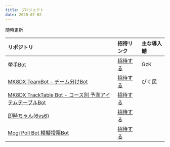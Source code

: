 ```yaml
---
title: プロジェクト
date: 2020-07-02
---
```


随時更新

リポジトリ | 招待リンク | 主な導入鯖
:--- |:--- |:---
[挙手Bot](https://github.com/riptakagi/KyoshuBot) | [招待する](https://discord.com/api/oauth2/authorize?client_id=705559539872694272&permissions=76800&scope=bot) | GzK
[MK8DX TeamBot - チーム分けBot](https://github.com/riptakagi/mk8dx-teambot) | [招待する](https://discord.com/api/oauth2/authorize?client_id=711910347711316039&permissions=3072&scope=bot) | びく民
[MK8DX TrackTable Bot - コース別 予測アイテムテーブルBot](https://github.com/riptakagi/mk8dx-tracktablebot) | [招待する](https://discord.com/api/oauth2/authorize?client_id=714641356600901736&permissions=35840&scope=bot) |
[即時ちゃん(6vs6)](https://github.com/riptakagi/sokujichan) | [招待する](https://discord.com/api/oauth2/authorize?client_id=716931790865956904&permissions=3136&scope=bot) |
[Mogi Poll Bot 模擬投票Bot](https://github.com/riptakagi/MogiPollBot) | [招待する](https://discord.com/api/oauth2/authorize?client_id=715063400203288617&permissions=3072&scope=bot) |
